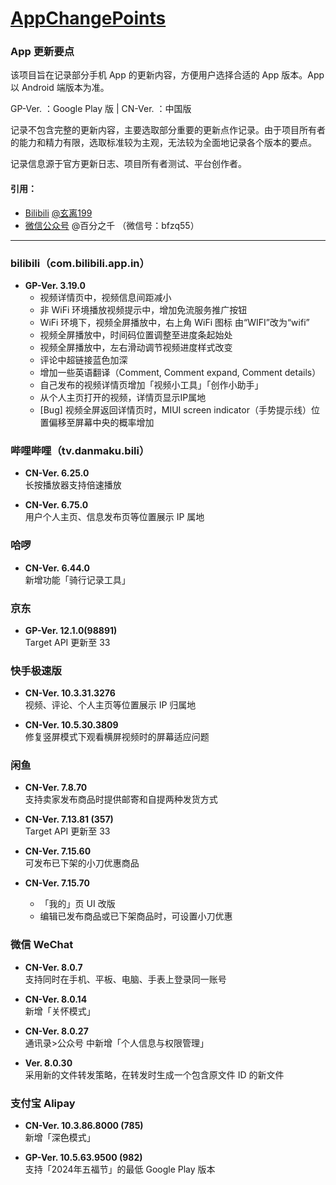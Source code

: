 # [AppChangePoints](https://github.com/Coriginbe/AppChangePoints)

### App 更新要点

该项目旨在记录部分手机 App 的更新内容，方便用户选择合适的 App 版本。App 以 Android 端版本为准。

GP-Ver. ：Google Play 版 | CN-Ver. ：中国版

记录不包含完整的更新内容，主要选取部分重要的更新点作记录。由于项目所有者的能力和精力有限，选取标准较为主观，无法较为全面地记录各个版本的要点。  

记录信息源于官方更新日志、项目所有者测试、平台创作者。  

#### 引用：  
- [Bilibili](https://www.bilibili.com/) [@玄离199](https://space.bilibili.com/67079745/)  
- [微信公众号](https://mp.weixin.qq.com/) @百分之千 （微信号：bfzq55）

---

### bilibili（com.bilibili.app.in）

- **GP-Ver. 3.19.0**  
  - 视频详情页中，视频信息间距减小
  - 非 WiFi 环境播放视频提示中，增加免流服务推广按钮
  - WiFi 环境下，视频全屏播放中，右上角 WiFi 图标 由“WIFI”改为“wifi”
  - 视频全屏播放中，时间码位置调整至进度条起始处
  - 视频全屏播放中，左右滑动调节视频进度样式改变
  - 评论中超链接蓝色加深
  - 增加一些英语翻译（Comment, Comment expand, Comment details）
  - 自己发布的视频详情页增加「视频小工具」「创作小助手」
  - 从个人主页打开的视频，详情页显示IP属地
  - [Bug] 视频全屏返回详情页时，MIUI screen indicator（手势提示线）位置偏移至屏幕中央的概率增加

### 哔哩哔哩（tv.danmaku.bili）

- **CN-Ver. 6.25.0**  
  长按播放器支持倍速播放
  
- **CN-Ver. 6.75.0**  
  用户个人主页、信息发布页等位置展示 IP 属地

### 哈啰

- **CN-Ver. 6.44.0**  
  新增功能「骑行记录工具」

### 京东

- **GP-Ver. 12.1.0(98891)**  
  Target API 更新至 33

### 快手极速版  

- **CN-Ver. 10.3.31.3276**  
  视频、评论、个人主页等位置展示 IP 归属地
  
- **CN-Ver. 10.5.30.3809**  
  修复竖屏模式下观看横屏视频时的屏幕适应问题

### 闲鱼

- **CN-Ver. 7.8.70**  
  支持卖家发布商品时提供邮寄和自提两种发货方式

- **CN-Ver. 7.13.81 (357)**  
  Target API 更新至 33

- **CN-Ver. 7.15.60**  
  可发布已下架的小刀优惠商品

- **CN-Ver. 7.15.70**  
  - 「我的」页 UI 改版  
  - 编辑已发布商品或已下架商品时，可设置小刀优惠

### 微信 WeChat

- **CN-Ver. 8.0.7**  
  支持同时在手机、平板、电脑、手表上登录同一账号
  
- **CN-Ver. 8.0.14**  
  新增「关怀模式」
  
- **CN-Ver. 8.0.27**  
  通讯录>公众号 中新增「个人信息与权限管理」
  
- **Ver. 8.0.30**  
  采用新的文件转发策略，在转发时生成一个包含原文件 ID 的新文件

### 支付宝 Alipay

- **CN-Ver. 10.3.86.8000 (785)**  
  新增「深色模式」

- **GP-Ver. 10.5.63.9500 (982)**  
  支持「2024年五福节」的最低 Google Play 版本

